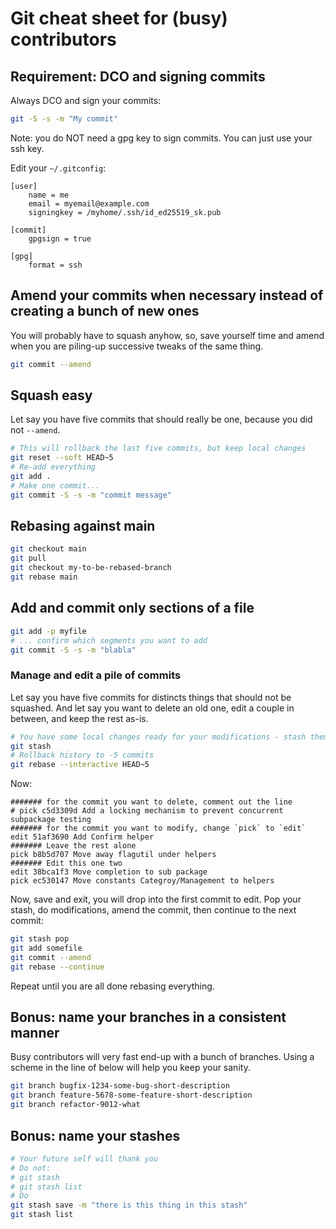 # Git cheat sheet for (busy) contributors

## Requirement: DCO and signing commits

Always DCO and sign your commits:

```bash
git -S -s -m "My commit"
```

Note: you do NOT need a gpg key to sign commits. You can just use your ssh key.

Edit your `~/.gitconfig`:

```
[user]
	name = me
	email = myemail@example.com
	signingkey = /myhome/.ssh/id_ed25519_sk.pub

[commit]
	gpgsign = true

[gpg]
	format = ssh
```

## Amend your commits when necessary instead of creating a bunch of new ones

You will probably have to squash anyhow, so, save yourself time and amend
when you are piling-up successive tweaks of the same thing.

```bash
git commit --amend
```

## Squash easy

Let say you have five commits that should really be one, because you did not `--amend`.

```bash
# This will rollback the last five commits, but keep local changes
git reset --soft HEAD~5
# Re-add everything
git add .
# Make one commit...
git commit -S -s -m "commit message"
```

## Rebasing against main

```bash
git checkout main
git pull
git checkout my-to-be-rebased-branch
git rebase main
```

## Add and commit only sections of a file

```bash
git add -p myfile
# ... confirm which segments you want to add
git commit -S -s -m "blabla"
```

### Manage and edit a pile of commits

Let say you have five commits for distincts things that should not be squashed.
And let say you want to delete an old one, edit a couple in between, and keep the rest as-is.

```bash
# You have some local changes ready for your modifications - stash them
git stash
# Rollback history to -5 commits
git rebase --interactive HEAD~5
```

Now:
```
####### for the commit you want to delete, comment out the line
# pick c5d3309d Add a locking mechanism to prevent concurrent subpackage testing
####### for the commit you want to modify, change `pick` to `edit`
edit 51af3690 Add Confirm helper
####### Leave the rest alone
pick b8b5d707 Move away flagutil under helpers
####### Edit this one two
edit 38bca1f3 Move completion to sub package
pick ec530147 Move constants Categroy/Management to helpers
```

Now, save and exit, you will drop into the first commit to edit.
Pop your stash, do modifications, amend the commit, then continue to the next commit:

```bash
git stash pop
git add somefile
git commit --amend
git rebase --continue
```

Repeat until you are all done rebasing everything.

## Bonus: name your branches in a consistent manner

Busy contributors will very fast end-up with a bunch of branches.
Using a scheme in the line of below will help you keep your sanity.

```bash
git branch bugfix-1234-some-bug-short-description
git branch feature-5678-some-feature-short-description
git branch refactor-9012-what
```

## Bonus: name your stashes

```bash
# Your future self will thank you
# Do not:
# git stash
# git stash list
# Do
git stash save -m "there is this thing in this stash"
git stash list
```

